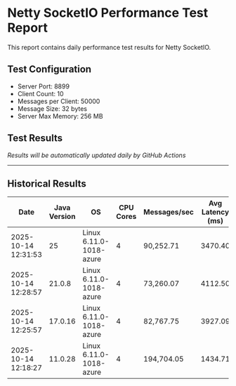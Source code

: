 # Netty SocketIO Performance Test Report

This report contains daily performance test results for Netty SocketIO.

## Test Configuration
- Server Port: 8899
- Client Count: 10
- Messages per Client: 50000
- Message Size: 32 bytes
- Server Max Memory: 256 MB

## Test Results

*Results will be automatically updated daily by GitHub Actions*

---

## Historical Results

| Date | Java Version | OS | CPU Cores | Messages/sec | Avg Latency (ms) | P99 Latency (ms) | Error Rate (%) | Max Heap (MB) | JVM Args | Git Branch | Version | Test Duration (ms) |
|------|-------------|----|-----------|--------------|------------------|------------------|----------------|---------------|-----------|------------|---------|-------------------|
| 2025-10-14 12:31:53 | 25 | Linux 6.11.0-1018-azure | 4 | 90,252.71 | 3470.40 | 4991 | 0.0000 | 256 | -Xms256m -Xmx256m -XX:+UseZGC -XX:+AlwaysPreTouch | master | 2.0.14-SNAPSHOT | 5540 |
| 2025-10-14 12:28:57 | 21.0.8 | Linux 6.11.0-1018-azure | 4 | 73,260.07 | 4112.50 | 6239 | 0.0000 | 256 | -Xms256m -Xmx256m -XX:+UseZGC -XX:+AlwaysPreTouch | master | 2.0.14-SNAPSHOT | 6825 |
| 2025-10-14 12:25:57 | 17.0.16 | Linux 6.11.0-1018-azure | 4 | 82,767.75 | 3927.09 | 5535 | 0.0000 | 256 | -Xms256m -Xmx256m -XX:+UseZGC -XX:+AlwaysPreTouch | master | 2.0.14-SNAPSHOT | 6041 |
| 2025-10-14 12:18:27 | 11.0.28 | Linux 6.11.0-1018-azure | 4 | 194,704.05 | 1434.71 | 2079 | 0.0000 | 256 | -Xms256m -Xmx256m -XX:+UseG1GC -XX:+AlwaysPreTouch | master | 2.0.14-SNAPSHOT | 2568 |
